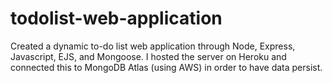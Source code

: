 # todolist-web-application
Created a dynamic to-do list web application through Node, Express, Javascript, EJS, and Mongoose. I hosted the server on Heroku and connected this to MongoDB Atlas (using AWS) in order to have data persist. 

